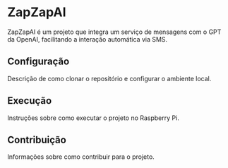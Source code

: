 # ZapZapAI

ZapZapAI é um projeto que integra um serviço de mensagens com o GPT da OpenAI, facilitando a interação automática via SMS.

## Configuração

Descrição de como clonar o repositório e configurar o ambiente local.

## Execução

Instruções sobre como executar o projeto no Raspberry Pi.

## Contribuição

Informações sobre como contribuir para o projeto.
